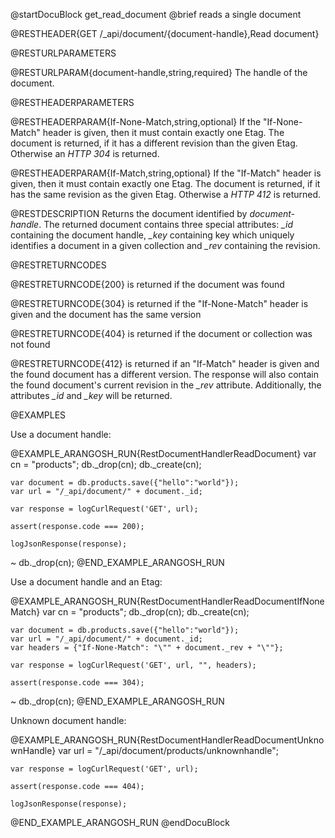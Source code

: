 
@startDocuBlock get_read_document
@brief reads a single document

@RESTHEADER{GET /_api/document/{document-handle},Read document}

@RESTURLPARAMETERS

@RESTURLPARAM{document-handle,string,required}
The handle of the document.

@RESTHEADERPARAMETERS

@RESTHEADERPARAM{If-None-Match,string,optional}
If the "If-None-Match" header is given, then it must contain exactly one
Etag. The document is returned, if it has a different revision than the
given Etag. Otherwise an *HTTP 304* is returned.

@RESTHEADERPARAM{If-Match,string,optional}
If the "If-Match" header is given, then it must contain exactly one
Etag. The document is returned, if it has the same revision as the
given Etag. Otherwise a *HTTP 412* is returned.

@RESTDESCRIPTION
Returns the document identified by *document-handle*. The returned
document contains three special attributes: *_id* containing the document
handle, *_key* containing key which uniquely identifies a document
in a given collection and *_rev* containing the revision.

@RESTRETURNCODES

@RESTRETURNCODE{200}
is returned if the document was found

@RESTRETURNCODE{304}
is returned if the "If-None-Match" header is given and the document has
the same version

@RESTRETURNCODE{404}
is returned if the document or collection was not found

@RESTRETURNCODE{412}
is returned if an "If-Match" header is given and the found
document has a different version. The response will also contain the found
document's current revision in the *_rev* attribute. Additionally, the
attributes *_id* and *_key* will be returned.

@EXAMPLES

Use a document handle:

@EXAMPLE_ARANGOSH_RUN{RestDocumentHandlerReadDocument}
    var cn = "products";
    db._drop(cn);
    db._create(cn);

    var document = db.products.save({"hello":"world"});
    var url = "/_api/document/" + document._id;

    var response = logCurlRequest('GET', url);

    assert(response.code === 200);

    logJsonResponse(response);
  ~ db._drop(cn);
@END_EXAMPLE_ARANGOSH_RUN

Use a document handle and an Etag:

@EXAMPLE_ARANGOSH_RUN{RestDocumentHandlerReadDocumentIfNoneMatch}
    var cn = "products";
    db._drop(cn);
    db._create(cn);

    var document = db.products.save({"hello":"world"});
    var url = "/_api/document/" + document._id;
    var headers = {"If-None-Match": "\"" + document._rev + "\""};

    var response = logCurlRequest('GET', url, "", headers);

    assert(response.code === 304);
  ~ db._drop(cn);
@END_EXAMPLE_ARANGOSH_RUN

Unknown document handle:

@EXAMPLE_ARANGOSH_RUN{RestDocumentHandlerReadDocumentUnknownHandle}
    var url = "/_api/document/products/unknownhandle";

    var response = logCurlRequest('GET', url);

    assert(response.code === 404);

    logJsonResponse(response);
@END_EXAMPLE_ARANGOSH_RUN
@endDocuBlock

